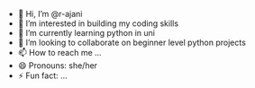 - 👋 Hi, I’m @r-ajani
- 👀 I’m interested in building my coding skills
- 🌱 I’m currently learning python in uni
- 💞️ I’m looking to collaborate on beginner level python projects
- 📫 How to reach me ...
- 😄 Pronouns: she/her
- ⚡ Fun fact: ...

<!---
r-ajani/r-ajani is a ✨ special ✨ repository because its `README.md` (this file) appears on your GitHub profile.
You can click the Preview link to take a look at your changes.
--->
